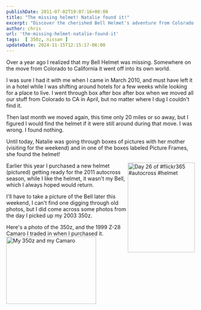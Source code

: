 ```yaml
---
publishDate: 2011-07-02T19:07:16+00:00
title: "The missing helmet! Natalie found it!"
excerpt: "Discover the cherished Bell Helmet's adventure from Colorado to California, lost during a move, and its unexpected reunion with the owner."
author: chris
url: 'the-missing-helmet-natalie-found-it'
tags:  [ 350z, nissan ] 
updateDate: 2024-11-15T12:15:17-06:00
---
```


Over a year ago I realized that my Bell Helmet was missing. Somewhere on the move from Colorado to California it went off into its own world.

I was sure I had it with me when I came in March 2010, and must have left it in a hotel while I was shifting around hotels for a few weeks while looking for a place to live. I went through box after box after box when we moved all our stuff from Colorado to CA in April, but no matter where I dug I couldn't find it.

Then last month we moved again, this time only 20 miles or so away, but I figured I would find the helmet if it were still around during that move. I was wrong. I found nothing.

Until today, Natalie was going through boxes of pictures with her mother (visiting for the weekend) and in one of the boxes labeled Picture Frames, she found the helmet!

<a title="Day 26 of #flickr365 #autocross #helmet by chrishammond, on Flickr" href="https://www.flickr.com/photos/chammond/5390956023/"><img alt="Day 26 of #flickr365 #autocross #helmet" align="right" src="https://farm6.static.flickr.com/5296/5390956023_41ce9910af_m.jpg" width="179" height="240" /></a>Earlier this year I purchased a new helmet (pictured) getting ready for the 2011 autocross season, while I like the helmet, it wasn't my Bell, which I always hoped would return.

I'll have to take a picture of the Bell later this weekend, I can't find one digging through old photos, but I did come across some photos from the day I picked up my 2003 350z.

Here's a photo of the 350z, and the 1999 Z-28 Camaro I traded in when I purchased it.
 <a title="My 350z and my Camaro by chrishammond, on Flickr" href="https://www.flickr.com/photos/chammond/5893276184/"><img alt="My 350z and my Camaro" src="https://farm6.static.flickr.com/5064/5893276184_d938cdcd93_m.jpg" width="240" height="180" /></a>
